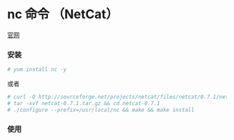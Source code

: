 # nc 命令 （NetCat）

[官网](https://netcat.sourceforge.net/)

### 安装

```bash
# yum install nc -y
```

或者

```bash
# curl -O http://sourceforge.net/projects/netcat/files/netcat/0.7.1/netcat-0.7.1.tar.gz
# tar -xvf netcat-0.7.1.tar.gz && cd netcat-0.7.1
# ./configure --prefix=/usr/local/nc && make && make install
```

### 使用
